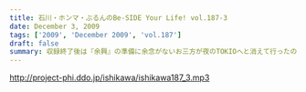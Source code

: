 ```yaml
---
title: 石川・ホンマ・ぶるんのBe-SIDE Your Life! vol.187-3
date: December 3, 2009
tags: ['2009', 'December 2009', 'vol.187']
draft: false
summary: 収録終了後は『余興』の準備に余念がないお三方が夜のTOKIOへと消えて行ったのでした。どこへ・・・NAMAE
---
```


http://project-phi.ddo.jp/ishikawa/ishikawa187_3.mp3